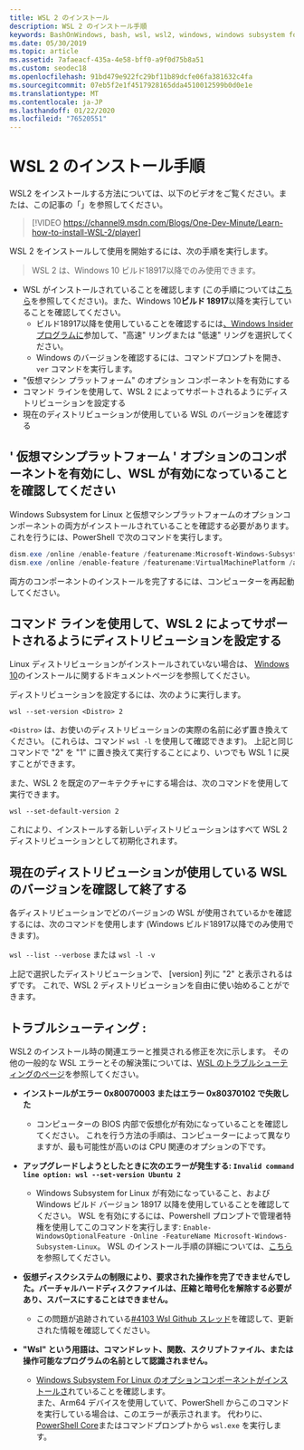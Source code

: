 ```yaml
---
title: WSL 2 のインストール
description: WSL 2 のインストール手順
keywords: BashOnWindows, bash, wsl, wsl2, windows, windows subsystem for linux, windowssubsystem, ubuntu, debian, suse, windows 10, インストール
ms.date: 05/30/2019
ms.topic: article
ms.assetid: 7afaeacf-435a-4e58-bff0-a9f0d75b8a51
ms.custom: seodec18
ms.openlocfilehash: 91bd479e922fc29bf11b89dcfe06fa381632c4fa
ms.sourcegitcommit: 07eb5f2e1f4517928165dda4510012599b0d0e1e
ms.translationtype: MT
ms.contentlocale: ja-JP
ms.lasthandoff: 01/22/2020
ms.locfileid: "76520551"
---
```

# <a name="installation-instructions-for-wsl-2"></a>WSL 2 のインストール手順

WSL2 をインストールする方法については、以下のビデオをご覧ください。または、この記事の「」を参照してください。 

> [!VIDEO https://channel9.msdn.com/Blogs/One-Dev-Minute/Learn-how-to-install-WSL-2/player]

WSL 2 をインストールして使用を開始するには、次の手順を実行します。

> WSL 2 は、Windows 10 ビルド18917以降でのみ使用できます。

- WSL がインストールされていることを確認します (この手順については[こちら](./install-win10.md)を参照してください)。また、Windows 10**ビルド 18917**以降を実行していることを確認してください。
   - ビルド18917以降を使用していることを確認するには[、Windows Insider プログラムに](https://insider.windows.com/en-us/)参加して、"高速" リングまたは "低速" リングを選択してください。 
   - Windows のバージョンを確認するには、コマンドプロンプトを開き、`ver` コマンドを実行します。
- "仮想マシン プラットフォーム" のオプション コンポーネントを有効にする
- コマンド ラインを使用して、WSL 2 によってサポートされるようにディストリビューションを設定する
- 現在のディストリビューションが使用している WSL のバージョンを確認する

## <a name="enable-the-virtual-machine-platform-optional-component-and-make-sure-wsl-is-enabled"></a>' 仮想マシンプラットフォーム ' オプションのコンポーネントを有効にし、WSL が有効になっていることを確認してください

Windows Subsystem for Linux と仮想マシンプラットフォームのオプションコンポーネントの両方がインストールされていることを確認する必要があります。 これを行うには、PowerShell で次のコマンドを実行します。 

```powershell
dism.exe /online /enable-feature /featurename:Microsoft-Windows-Subsystem-Linux /all /norestart
dism.exe /online /enable-feature /featurename:VirtualMachinePlatform /all /norestart
```

両方のコンポーネントのインストールを完了するには、コンピューターを再起動してください。


## <a name="set-a-distro-to-be-backed-by-wsl-2-using-the-command-line"></a>コマンド ラインを使用して、WSL 2 によってサポートされるようにディストリビューションを設定する

Linux ディストリビューションがインストールされていない場合は、 [Windows 10](./install-win10.md#install-your-linux-distribution-of-choice)のインストールに関するドキュメントページを参照してください。 

ディストリビューションを設定するには、次のように実行します。 

```
wsl --set-version <Distro> 2
```

`<Distro>` は、お使いのディストリビューションの実際の名前に必ず置き換えてください。 (これらは、コマンド `wsl -l` を使用して確認できます)。 上記と同じコマンドで "2" を "1" に置き換えて実行することにより、いつでも WSL 1 に戻すことができます。

また、WSL 2 を既定のアーキテクチャにする場合は、次のコマンドを使用して実行できます。

```
wsl --set-default-version 2
```

これにより、インストールする新しいディストリビューションはすべて WSL 2 ディストリビューションとして初期化されます。

## <a name="finish-with-verifying-what-versions-of-wsl-your-distro-are-using"></a>現在のディストリビューションが使用している WSL のバージョンを確認して終了する

各ディストリビューションでどのバージョンの WSL が使用されているかを確認するには、次のコマンドを使用します (Windows ビルド18917以降でのみ使用できます)。

`wsl --list --verbose` または `wsl -l -v`

上記で選択したディストリビューションで、 [version] 列に "2" と表示されるはずです。 これで、WSL 2 ディストリビューションを自由に使い始めることができます。 

## <a name="troubleshooting"></a>トラブルシューティング : 

WSL2 のインストール時の関連エラーと推奨される修正を次に示します。 その他の一般的な WSL エラーとその解決策については、[WSL のトラブルシューティングのページ](troubleshooting.md)を参照してください。

* **インストールがエラー 0x80070003 またはエラー 0x80370102 で失敗した**
    * コンピューターの BIOS 内部で仮想化が有効になっていることを確認してください。 これを行う方法の手順は、コンピューターによって異なりますが、最も可能性が高いのは CPU 関連のオプションの下です。
   
* **アップグレードしようとしたときに次のエラーが発生する: `Invalid command line option: wsl --set-version Ubuntu 2`**
    * Windows Subsystem for Linux が有効になっていること、および Windows ビルド バージョン 18917 以降を使用していることを確認してください。 WSL を有効にするには、Powershell プロンプトで管理者特権を使用してこのコマンドを実行します: `Enable-WindowsOptionalFeature -Online -FeatureName Microsoft-Windows-Subsystem-Linux`。 WSL のインストール手順の詳細については、[こちら](./install-win10.md)を参照してください。

* **仮想ディスクシステムの制限により、要求された操作を完了できませんでした。バーチャルハードディスクファイルは、圧縮と暗号化を解除する必要があり、スパースにすることはできません。**
    * この問題が追跡されている[#4103 Wsl Github スレッド](https://github.com/microsoft/WSL/issues/4103)を確認して、更新された情報を確認してください。

* **"Wsl" という用語は、コマンドレット、関数、スクリプトファイル、または操作可能なプログラムの名前として認識されません。** 
    * [Windows Subsystem For Linux のオプションコンポーネントがインストールさ](./wsl2-install.md#enable-the-virtual-machine-platform-optional-component-and-make-sure-wsl-is-enabled)れていることを確認します。<br> また、Arm64 デバイスを使用していて、PowerShell からこのコマンドを実行している場合は、このエラーが表示されます。 代わりに、 [PowerShell Core](https://docs.microsoft.com/en-us/powershell/scripting/install/installing-powershell-core-on-windows?view=powershell-6)またはコマンドプロンプトから `wsl.exe` を実行します。 

